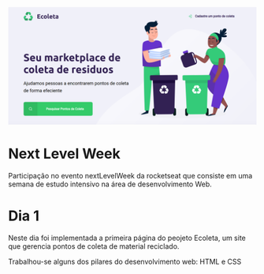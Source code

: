 ![](Day01.png)



# Next Level Week
Participação no evento nextLevelWeek da rocketseat que consiste em uma semana de estudo intensivo na área de desenvolvimento Web.

# Dia 1

Neste dia foi implementada a primeira página do peojeto Ecoleta, um site que gerencia pontos de coleta de material reciclado.

Trabalhou-se alguns dos  pilares do desenvolvimento web: HTML e CSS
